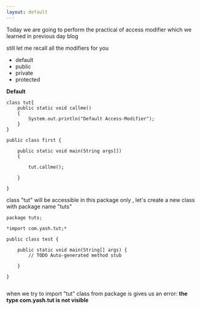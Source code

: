 ```yaml
---
layout: default
---
```


Today we are going to perform the practical of access modifier which we learned in previous day blog

still let me recall all the modifiers for you 

- default
- public
- private
- protected


<b>Default</b>
```
class tut{
	public static void callme()
	{
		System.out.println("Default Access-Modifier");
	}
}

public class first {

	public static void main(String args[])
	{

		tut.callme();
		
	}

}

```
class "tut" will be accessible in this package only , let's create a new class with package name "tuts" 

```
package tuts;

*import com.yash.tut;*

public class test {

	public static void main(String[] args) {
		// TODO Auto-generated method stub

	}

}


```
when we try to import "tut" class from package is gives us an error: <b> the type com.yash.tut is not visible </b>
